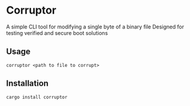 # Corruptor

A simple CLI tool for modifying a single byte of a binary file
Designed for testing verified and secure boot solutions

## Usage

```corruptor <path to file to corrupt>```

## Installation

```cargo install corruptor```

